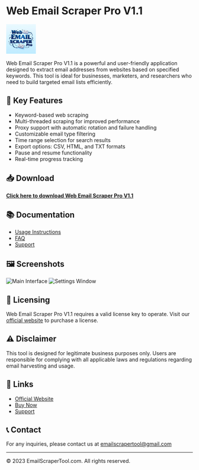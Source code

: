 # Web Email Scraper Pro V1.1

![Web Email Scraper Pro Logo](/logo.png)

Web Email Scraper Pro V1.1 is a powerful and user-friendly application designed to extract email addresses from websites based on specified keywords. This tool is ideal for businesses, marketers, and researchers who need to build targeted email lists efficiently.

## 🚀 Key Features

- Keyword-based web scraping
- Multi-threaded scraping for improved performance
- Proxy support with automatic rotation and failure handling
- Customizable email type filtering
- Time range selection for search results
- Export options: CSV, HTML, and TXT formats
- Pause and resume functionality
- Real-time progress tracking

## 📥 Download

**[Click here to download Web Email Scraper Pro V1.1](https://emailscrapertool.com/trail)**

## 📚 Documentation

- [Usage Instructions](docs/usage.md)
- [FAQ](docs/faq.md)
- [Support](docs/support.md)

## 🖼️ Screenshots

![Main Interface](images/screenshot_main.png)
![Settings Window](images/screenshot_settings.png)

## 🔑 Licensing

Web Email Scraper Pro V1.1 requires a valid license key to operate. Visit our [official website](https://emailscrapertool.com/prices) to purchase a license.

## ⚠️ Disclaimer

This tool is designed for legitimate business purposes only. Users are responsible for complying with all applicable laws and regulations regarding email harvesting and usage.

## 🔗 Links

- [Official Website](https://emailscrapertool.com)
- [Buy Now](https://emailscrapertool.com/prices)
- [Support](https://emailscrapertool.com/contact)

## 📞 Contact

For any inquiries, please contact us at emailscrapertool@gmail.com

---

© 2023 EmailScraperTool.com. All rights reserved.
